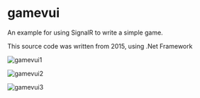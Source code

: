 # gamevui
An example for using SignalR to write a simple game.

This source code was written from 2015, using .Net Framework 

![gamevui1](https://user-images.githubusercontent.com/5275476/80272371-cc899e00-86f2-11ea-8f68-3cf7a3f6ecb8.png)

![gamevui2](https://user-images.githubusercontent.com/5275476/80272419-4faaf400-86f3-11ea-8c46-f7bb5016dfaa.png)

![gamevui3](https://user-images.githubusercontent.com/5275476/80272439-86810a00-86f3-11ea-8306-e46dc663a767.png)
